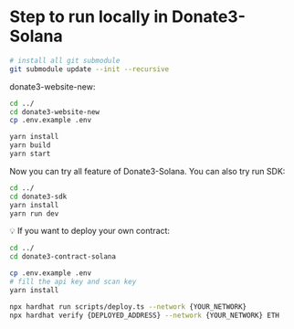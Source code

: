 # Step to run locally in Donate3-Solana

```bash
# install all git submodule
git submodule update --init --recursive
```

donate3-website-new:

```bash
cd ../
cd donate3-website-new
cp .env.example .env

yarn install
yarn build
yarn start
```

Now you can try all feature of Donate3-Solana.
You can also try run SDK:

```bash
cd ../
cd donate3-sdk
yarn install
yarn run dev
```

💡 If you want to deploy your own contract:

```bash
cd ../
cd donate3-contract-solana

cp .env.example .env
# fill the api key and scan key
yarn install

npx hardhat run scripts/deploy.ts --network {YOUR_NETWORK}
npx hardhat verify {DEPLOYED_ADDRESS} --network {YOUR_NETWORK} ETH

```
